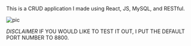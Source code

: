 This is a CRUD application I made using React, JS, MySQL, and RESTful.


![pic](https://github.com/stretc/CRUD-Todo-Manager/assets/107599402/73b90d39-9638-4a05-bf14-a13c09d1b1ed)


*DISCLAIMER* IF YOU WOULD LIKE TO TEST IT OUT, I PUT THE DEFAULT PORT NUMBER TO 8800. 
